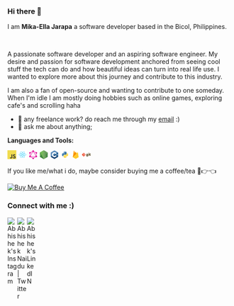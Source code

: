 ### Hi there 👋


I am **Mika-Ella Jarapa** a software developer based in the Bicol, Philippines.

<!-- ![](https://visitor-badge.glitch.me/badge?page_id=abhisheknaiidu.abhisheknaiidu) -->

<br />

A passionate software developer and an aspiring software engineer. My desire and passion for software development anchored from seeing cool stuff the tech can do and how beautiful ideas can turn into real life use. I wanted to explore more about this journey and contribute to this industry.

I am also a fan of open-source and wanting to contribute to one someday. When I'm idle I am mostly doing hobbies such as online games, exploring cafe's and scrolling haha
  
- 💼 any freelance work? do reach me through my [email](mailto:mikaellajarapa@gmail.com) :)
- 💬 ask me about anything;

**Languages and Tools:**  

<code><img height="20" src="https://raw.githubusercontent.com/github/explore/80688e429a7d4ef2fca1e82350fe8e3517d3494d/topics/javascript/javascript.png"></code>
<code><img height="20" src="https://raw.githubusercontent.com/github/explore/80688e429a7d4ef2fca1e82350fe8e3517d3494d/topics/react/react.png"></code>
<code><img height="20" src="https://raw.githubusercontent.com/github/explore/5c058a388828bb5fde0bcafd4bc867b5bb3f26f3/topics/graphql/graphql.png"></code>
<code><img height="20" src="https://raw.githubusercontent.com/github/explore/80688e429a7d4ef2fca1e82350fe8e3517d3494d/topics/nodejs/nodejs.png"></code>
<code><img height="20" src="https://raw.githubusercontent.com/github/explore/80688e429a7d4ef2fca1e82350fe8e3517d3494d/topics/cpp/cpp.png"></code>
<code><img height="20" src="https://raw.githubusercontent.com/github/explore/80688e429a7d4ef2fca1e82350fe8e3517d3494d/topics/python/python.png"></code>
<code><img height="20" src="https://raw.githubusercontent.com/github/explore/80688e429a7d4ef2fca1e82350fe8e3517d3494d/topics/firebase/firebase.png"></code>
<code><img height="20" src="https://raw.githubusercontent.com/github/explore/80688e429a7d4ef2fca1e82350fe8e3517d3494d/topics/git/git.png"></code>

If you like me/what i do, maybe consider buying me a coffee/tea 🥺👉👈
<br>

<a href="https://www.buymeacoffee.com/mikajarapa" target="_blank"><img src="https://cdn.buymeacoffee.com/buttons/v2/default-red.png" alt="Buy Me A Coffee" width="150" ></a>

### Connect with me :)
<a href="https://www.instagram.com/mikahyphenella">
  <img align="left" alt="Abhishek's Instagram" width="22px" src="https://raw.githubusercontent.com/hussainweb/hussainweb/main/icons/instagram.png" />
</a>
<a href="https://twitter.com/mkjrp">
  <img align="left" alt="Abhishek Naidu | Twitter" width="22px" src="https://raw.githubusercontent.com/peterthehan/peterthehan/master/assets/twitter.svg" />
</a>
<a href="www.linkedin.com/in/mikajarapa">
  <img align="left" alt="Abhishek's LinkedIN" width="22px" src="https://raw.githubusercontent.com/peterthehan/peterthehan/master/assets/linkedin.svg" />
</a>
